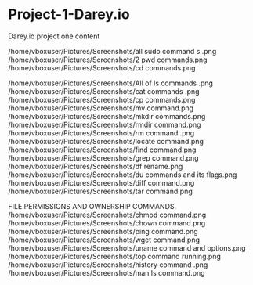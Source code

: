 # Project-1-Darey.io
Darey.io project one content


/home/vboxuser/Pictures/Screenshots/all sudo command s .png
/home/vboxuser/Pictures/Screenshots/2  pwd commands.png
/home/vboxuser/Pictures/Screenshots/cd commands.png

/home/vboxuser/Pictures/Screenshots/All of ls commands .png
/home/vboxuser/Pictures/Screenshots/cat commands .png
/home/vboxuser/Pictures/Screenshots/cp commands.png
/home/vboxuser/Pictures/Screenshots/mv command.png
/home/vboxuser/Pictures/Screenshots/mkdir commands.png
/home/vboxuser/Pictures/Screenshots/rmdir command.png
/home/vboxuser/Pictures/Screenshots/rm command .png
/home/vboxuser/Pictures/Screenshots/locate command.png
/home/vboxuser/Pictures/Screenshots/find command.png
/home/vboxuser/Pictures/Screenshots/grep command.png
/home/vboxuser/Pictures/Screenshots/df rename.png
/home/vboxuser/Pictures/Screenshots/du commands and its flags.png
/home/vboxuser/Pictures/Screenshots/diff command.png
/home/vboxuser/Pictures/Screenshots/tar command.png

FILE PERMISSIONS AND OWNERSHIP COMMANDS.
/home/vboxuser/Pictures/Screenshots/chmod command.png
/home/vboxuser/Pictures/Screenshots/chown command.png
/home/vboxuser/Pictures/Screenshots/ping command.png
/home/vboxuser/Pictures/Screenshots/wget command.png
/home/vboxuser/Pictures/Screenshots/uname command and options.png
/home/vboxuser/Pictures/Screenshots/top command running.png
/home/vboxuser/Pictures/Screenshots/history command .png
/home/vboxuser/Pictures/Screenshots/man ls command.png
